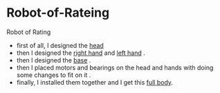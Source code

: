 # Robot-of-Rateing
Robot of Rating
- first of all, I designed the [head]() 
- then I designed the [right hand](https://github.com/Ahmad7772/Robot-of-Rateing/blob/main/right%20hand%20v4.stl) and [left hand](https://github.com/Ahmad7772/Robot-of-Rateing/blob/main/left%20hand%20v7.stl) .
- then I designed the [base](https://github.com/Ahmad7772/Robot-of-Rateing/blob/main/base%20v1.stl) .
- then I placed motors and bearings on the head and hands with doing some changes to fit on it .
- finally, I installed them together and I get this [full body](https://github.com/Ahmad7772/Robot-of-Rateing/blob/main/FULL%20body%20v1.stl).
